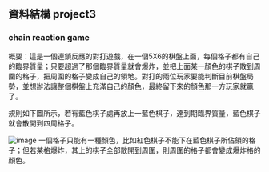 ## 資料結構 project3
### chain reaction game

概要：這是一個連鎖反應的對打遊戲，在一個5X6的棋盤上面，每個格子都有自己的臨界質量；只要超過了那個臨界質量就會爆炸，並把上面某一顏色的棋子散到周圍的格子，把周圍的格子變成自己的領地。對打的兩位玩家要能判斷目前棋盤局勢，並想辦法讓整個棋盤上充滿自己的顏色，最終留下來的顏色那一方玩家就贏了。


規則如下圖所示，若有藍色棋子處再放上一藍色棋子，達到期臨界質量，藍色棋子就會散開到四周格子。

![image]()
一個格子只能有一種顏色，比如紅色棋子不能下在藍色棋子所佔領的格子；但若某格爆炸，其上的棋子全部散開到周圍，則周圍的格子都會變成爆炸格的顏色。

